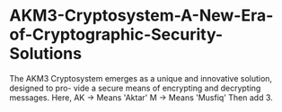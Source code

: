 # AKM3-Cryptosystem-A-New-Era-of-Cryptographic-Security-Solutions
The AKM3 Cryptosystem emerges as a unique and innovative solution, designed to pro- vide a secure means of encrypting and decrypting messages. Here, AK -> Means 'Aktar'  M -> Means 'Musfiq' Then add 3. 
